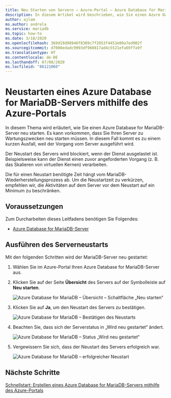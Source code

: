 ```yaml
---
title: Neu Starten von Servern – Azure-Portal – Azure Database for MariaDB
description: In diesem Artikel wird beschrieben, wie Sie einen Azure Database for MariaDB-Server über das Azure-Portal neu starten.
author: ajlam
ms.author: andrela
ms.service: mariadb
ms.topic: how-to
ms.date: 3/18/2020
ms.openlocfilehash: 369d19d98946f8309c7f2053f4453e09a7ed902f
ms.sourcegitcommit: d7008edadc9993df960817ad4c5521efa69ffa9f
ms.translationtype: HT
ms.contentlocale: de-DE
ms.lasthandoff: 07/08/2020
ms.locfileid: "86121060"
---
```

# <a name="restart-azure-database-for-mariadb-server-using-azure-portal"></a>Neustarten eines Azure Database for MariaDB-Servers mithilfe des Azure-Portals
In diesem Thema wird erläutert, wie Sie einen Azure Database for MariaDB-Server neu starten. Es kann vorkommen, dass Sie Ihren Server zu Wartungszwecken neu starten müssen. In diesem Fall kommt es zu einem kurzen Ausfall, weil der Vorgang vom Server ausgeführt wird.

Der Neustart des Servers wird blockiert, wenn der Dienst ausgelastet ist. Beispielsweise kann der Dienst einen zuvor angeforderten Vorgang (z. B. das Skalieren von virtuellen Kernen) verarbeiten.

Die für einen Neustart benötigte Zeit hängt vom MariaDB-Wiederherstellungsprozess ab. Um die Neustartzeit zu verkürzen, empfehlen wir, die Aktivitäten auf dem Server vor dem Neustart auf ein Minimum zu beschränken.

## <a name="prerequisites"></a>Voraussetzungen
Zum Durcharbeiten dieses Leitfadens benötigen Sie Folgendes:
- [Azure Database for MariaDB-Server](./quickstart-create-mariadb-server-database-using-azure-portal.md)

## <a name="perform-server-restart"></a>Ausführen des Serverneustarts

Mit den folgenden Schritten wird der MariaDB-Server neu gestartet:

1. Wählen Sie im Azure-Portal Ihren Azure Database for MariaDB-Server aus.

2. Klicken Sie auf der Seite **Übersicht** des Servers auf der Symbolleiste auf **Neu starten**.

   ![Azure Database for MariaDB – Übersicht – Schaltfläche „Neu starten“](./media/howto-restart-server-portal/2-server.png)

3. Klicken Sie auf **Ja**, um den Neustart des Servers zu bestätigen.

   ![Azure Database for MariaDB – Bestätigen des Neustarts](./media/howto-restart-server-portal/3-restart-confirm.png)

4. Beachten Sie, dass sich der Serverstatus in „Wird neu gestartet“ ändert.

   ![Azure Database for MariaDB – Status „Wird neu gestartet“](./media/howto-restart-server-portal/4-restarting-status.png)

5. Vergewissern Sie sich, dass der Neustart des Servers erfolgreich war.

   ![Azure Database for MariaDB – erfolgreicher Neustart](./media/howto-restart-server-portal/5-restart-success.png)

## <a name="next-steps"></a>Nächste Schritte

[Schnellstart: Erstellen eines Azure Database for MariaDB-Servers mithilfe des Azure-Portals](./quickstart-create-mariadb-server-database-using-azure-portal.md)